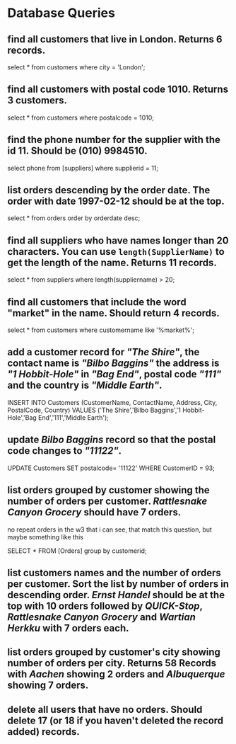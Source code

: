 # Database Queries

## find all customers that live in London. Returns 6 records.

select * from customers
where city = 'London';
        

## find all customers with postal code 1010. Returns 3 customers.

select * from customers
where postalcode = 1010;


## find the phone number for the supplier with the id 11. Should be (010) 9984510.

select phone from [suppliers]
where supplierid = 11;
        

## list orders descending by the order date. The order with date 1997-02-12 should be at the top.

select * from orders order by orderdate desc;
        

## find all suppliers who have names longer than 20 characters. You can use `length(SupplierName)` to get the length of the name. Returns 11 records.

select * from suppliers
where length(suppliername) > 20;


## find all customers that include the word "market" in the name. Should return 4 records.

select * from customers
where customername like '%market%';

## add a customer record for _"The Shire"_, the contact name is _"Bilbo Baggins"_ the address is _"1 Hobbit-Hole"_ in _"Bag End"_, postal code _"111"_ and the country is _"Middle Earth"_.

INSERT INTO Customers (CustomerName, ContactName, Address, City, PostalCode, Country)
VALUES ('The Shire','Bilbo Baggins','1 Hobbit-Hole','Bag End','111','Middle Earth');

## update _Bilbo Baggins_ record so that the postal code changes to _"11122"_.

UPDATE Customers
SET postalcode= '11122'
WHERE CustomerID = 93;

## list orders grouped by customer showing the number of orders per customer. _Rattlesnake Canyon Grocery_ should have 7 orders.

no repeat orders in the w3 that i can see, that match this question, but maybe something like this

SELECT * FROM [Orders]
group by customerid;

## list customers names and the number of orders per customer. Sort the list by number of orders in descending order. _Ernst Handel_ should be at the top with 10 orders followed by _QUICK-Stop_, _Rattlesnake Canyon Grocery_ and _Wartian Herkku_ with 7 orders each.

## list orders grouped by customer's city showing number of orders per city. Returns 58 Records with _Aachen_ showing 2 orders and _Albuquerque_ showing 7 orders.

## delete all users that have no orders. Should delete 17 (or 18 if you haven't deleted the record added) records.
